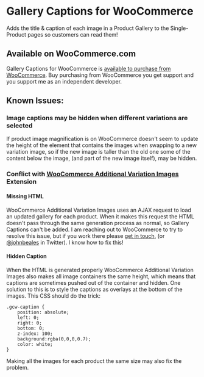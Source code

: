# Gallery Captions for WooCommerce

Adds the title & caption of each image in a Product Gallery to the Single-Product pages so customers can read them!

## Available on WooCommerce.com
Gallery Captions for WooCommerce is [available to purchase from WooCommerce](https://woocommerce.com/products/gallery-captions-for-woocommerce/). Buy purchasing from WooCommerce you get support and you support me as an independent developer.

## Known Issues:

### Image captions may be hidden when different variations are selected
If product image magnification is on WooCommerce doesn't seem to update the height of the element that contains the images when swapping to a new variation image, so if the new image is taller than the old one some of the content below the image, (and part of the new image itself), may be hidden.

### Conflict with [WooCommerce Additional Variation Images](https://woocommerce.com/products/woocommerce-additional-variation-images/) Extension

#### Missing HTML
WooCommerce Additional Variation Images uses an AJAX request to load an updated gallery for each product. When it makes this request the HTML doesn't pass through the same generation process as normal, so Gallery Captions can't be added. I am reaching out to WooCommerce to try to resolve this issue, but if you work there please [get in touch](https://johnbeales.com/get-in-touch/), (or [@johnbeales](https://twitter.com/johnbeales) in Twitter). I know how to fix this!

#### Hidden Caption
When the HTML is generated properly WooCommerce Additional Variation Images also makes all image containers the same height, which means that captions are sometimes pushed out of the container and hidden. One solution to this is to style the captions as overlays at the bottom of the images. This CSS should do the trick:

```
.gcw-caption {
    position: absolute;
    left: 0;
    right: 0;
    bottom: 0;
    z-index: 100;
    background:rgba(0,0,0,0.7);
    color: white;
}
```

Making all the images for each product the same size may also fix the problem.